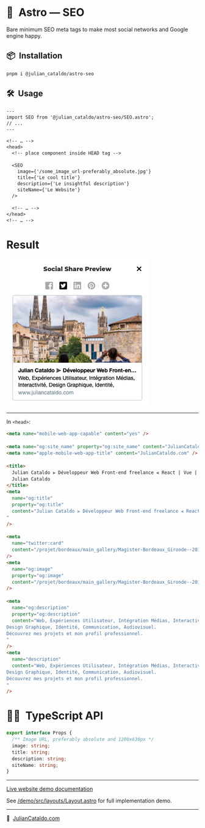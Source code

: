 # 🚀  Astro — SEO

Bare minimum SEO meta tags to make most social networks and Google engine happy.

## 📦  Installation

```sh
pnpm i @julian_cataldo/astro-seo
```

## 🛠  Usage

```astro
---
import SEO from '@julian_cataldo/astro-seo/SEO.astro';
// ...
---
```

```astro
<!-- … -->
<head>
  <!-- place component inside HEAD tag -->

  <SEO
    image={'/some_image_url-preferably_absolute.jpg'}
    title={'Le cool title'}
    description={'Le insightful description'}
    siteName={'Le Website'}
  />

  <!-- … -->
</head>
<!-- … -->
```

# Result

![Social share preview](../../docs/app-seo.png)

---

In `<head>`:

```html
<meta name="mobile-web-app-capable" content="yes" />

<meta name="og:site_name" property="og:site_name" content="JulianCataldo.com" />
<meta name="apple-mobile-web-app-title" content="JulianCataldo.com" />

<title>
  Julian Cataldo ⫸ Développeur Web Front-end freelance ⫷ React | Vue | Node ⫸
  Julian Cataldo
</title>
<meta
  name="og:title"
  property="og:title"
  content="Julian Cataldo ⫸ Développeur Web Front-end freelance ⫷ React | Vue | Node ⫸ Julian Cataldo
"
/>

<meta
  name="twitter:card"
  content="/projet/bordeaux/main_gallery/Magister-Bordeaux_Gironde--20170719--w1280px.jpg"
/>
<meta
  name="og:image"
  property="og:image"
  content="/projet/bordeaux/main_gallery/Magister-Bordeaux_Gironde--20170719--w1280px.jpg"
/>

<meta
  name="og:description"
  property="og:description"
  content="Web, Expériences Utilisateur, Intégration Médias, Interactivité,
Design Graphique, Identité, Communication, Audiovisuel.
Découvrez mes projets et mon profil professionnel.
"
/>
<meta
  name="description"
  content="Web, Expériences Utilisateur, Intégration Médias, Interactivité,
Design Graphique, Identité, Communication, Audiovisuel.
Découvrez mes projets et mon profil professionnel.
"
/>
```

# 👨‍🏭  TypeScript API

```ts
export interface Props {
  /** Image URL, preferably absolute and 1200x630px */
  image: string;
  title: string;
  description: string;
  siteName: string;
}
```

---

[Live website demo documentation](../../demo)

See [/demo/src/layouts/Layout.astro](../../demo/src/layouts/Layout.astro)
for full implementation demo.

---

🔗  [JulianCataldo.com](https://www.juliancataldo.com/)
